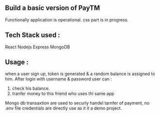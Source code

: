 ## Build a basic version of PayTM

Functionally application is operational.
css part is in progress.

## Tech Stack used :

React
Nodejs
Express
MongoDB

## Usage :

when a user sign up, token is generated & a random balance is assigned to him.
After login with username & password user can :

1. check his balance.
2. tranfer money to this friend who uses thi same app

Mongo db transaxtion are used to securly handel tarnfer of payment, no .env file credentials are directly use as it it a demo project.
